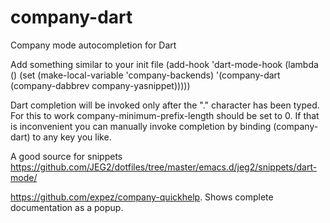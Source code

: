 # company-dart
Company mode autocompletion for Dart

 Add something similar to your init file
 (add-hook 'dart-mode-hook (lambda ()
    (set (make-local-variable 'company-backends)
      '(company-dart (company-dabbrev company-yasnippet)))))

 Dart completion will be invoked only after the "." character has been typed.
 For this to work company-minimum-prefix-length should be set to 0. If that
 is inconvenient you can manually invoke completion by binding (company-dart)
 to any key you like.

 A good source for snippets
 https://github.com/JEG2/dotfiles/tree/master/emacs.d/jeg2/snippets/dart-mode/

 https://github.com/expez/company-quickhelp. Shows complete documentation as
 a popup.
